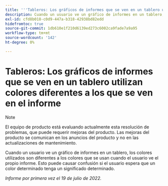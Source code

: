```yaml
---
title: '''Tableros: Los gráficos de informes que se ven en un tablero utilizan colores diferentes a los que se ven en el informe.'
description: Cuando un usuario ve un gráfico de informes en un tablero, los colores utilizados son diferentes a los colores que se usan cuando el usuario ve el propio informe. Esto puede causar confusión si el usuario espera que un color determinado tenga un significado determinado.
exl-id: cfd8b018-c0d9-447a-b318-42938bd82edd
hidefromtoc: true
source-git-commit: 1db610e1f210d6139ed273c6002ca9fade7a9a95
workflow-type: tm+mt
source-wordcount: '142'
ht-degree: 0%

---
```


# Tableros: Los gráficos de informes que se ven en un tablero utilizan colores diferentes a los que se ven en el informe

>[!NOTE]
>
>El equipo de producto está evaluando actualmente esta resolución de problemas, que puede requerir mejoras del producto. Las mejoras del producto se comunican en los anuncios del producto y no en las actualizaciones de mantenimiento.

Cuando un usuario ve un gráfico de informes en un tablero, los colores utilizados son diferentes a los colores que se usan cuando el usuario ve el propio informe. Esto puede causar confusión si el usuario espera que un color determinado tenga un significado determinado.

_Informe por primera vez el 19 de julio de 2022._
